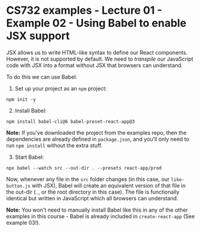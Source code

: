 # CS732 examples - Lecture 01 - Example 02 - Using Babel to enable JSX support
JSX allows us to write HTML-like syntax to define our React components. However, it is not supported by default. We need to *transpile* our JavaScript code with JSX into a format without JSX that browsers can understand.

To do this we can use Babel:

1) Set up your project as an `npm` project:

```
npm init -y
```

2) Install Babel:

```
npm install babel-cli@6 babel-preset-react-app@3
```

**Note:** If you've downloaded the project from the examples repo, then the dependencies are already defined in `package.json`, and you'll only need to run `npm install` without the extra stuff.

3) Start Babel:

```
npx babel --watch src --out-dir . --presets react-app/prod
```

Now, whenever any file in the `src` folder changes (in this case, our `like-button.js` with JSX), Babel will create an equivalent version of that file in the out-dir (`.`, or the root directory in this case). The file is functionally identical but written in JavaScript which all browsers can understand.

**Note:** You won't need to manually install Babel like this in any of the other examples in this course - Babel is already included in `create-react-app` (See example 03!).